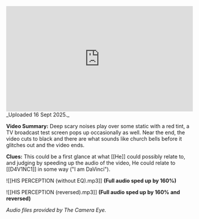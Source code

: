 
<iframe 
  src="https://drive.google.com/file/d/1Q0bdiXabvuLnxysOPseOwOvN-NUipg_h/preview" 
  style="width:100%; aspect-ratio:16/9; border:0;"
  allowfullscreen>
</iframe>
_Uploaded 16 Sept 2025._

**Video Summary:** Deep scary noises play over some static with a red tint, a TV broadcast test screen pops up occasionally as well. Near the end, the video cuts to black and there are what sounds like church bells before it glitches out and the video ends.

**Clues:** This could be a first glance at what [[He]] could possibly relate to, and judging by speeding up the audio of the video, He could relate to [[D4V1NC1]] in some way ("I am DaVinci").

![[HIS PERCEPTION (without EQ).mp3]] **(Full audio sped up by 160%)**

![[HIS PERCEPTION (reversed).mp3]] **(Full audio sped up by 160% and reversed)**

_Audio files provided by The Camera Eye._